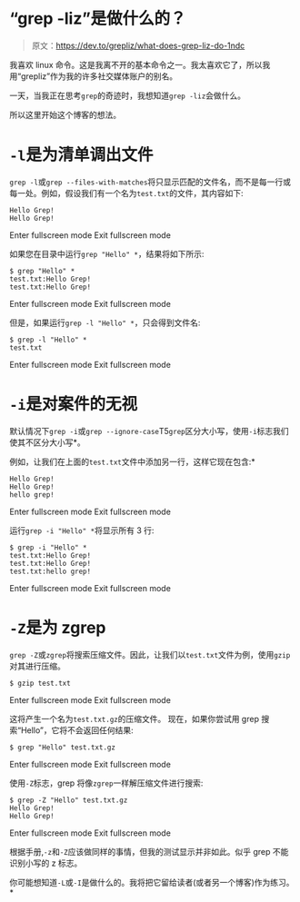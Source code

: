 # “grep -liz”是做什么的？

> 原文：<https://dev.to/grepliz/what-does-grep-liz-do-1ndc>

我喜欢 linux 命令。这是我离不开的基本命令之一。我太喜欢它了，所以我用“grepliz”作为我的许多社交媒体账户的别名。

一天，当我正在思考`grep`的奇迹时，我想知道`grep -liz`会做什么。

所以这里开始这个博客的想法。

# `-l`是为清单调出文件

`grep -l`或`grep --files-with-matches`将只显示匹配的文件名，而不是每一行或每一处。例如，假设我们有一个名为`test.txt`的文件，其内容如下:

```
Hello Grep!
Hello Grep! 
```

Enter fullscreen mode Exit fullscreen mode

如果您在目录中运行`grep "Hello" *`，结果将如下所示:

```
$ grep "Hello" *
test.txt:Hello Grep!
test.txt:Hello Grep! 
```

Enter fullscreen mode Exit fullscreen mode

但是，如果运行`grep -l "Hello" *`，只会得到文件名:

```
$ grep -l "Hello" *
test.txt 
```

Enter fullscreen mode Exit fullscreen mode

# `-i`是对案件的无视

默认情况下`grep -i`或`grep --ignore-case`T5`grep`区分大小写，使用`-i`标志我们使其不区分大小写*。

例如，让我们在上面的`test.txt`文件中添加另一行，这样它现在包含:* 

```
Hello Grep!
Hello Grep!
hello grep! 
```

Enter fullscreen mode Exit fullscreen mode

运行`grep -i "Hello" *`将显示所有 3 行:

```
$ grep -i "Hello" *
test.txt:Hello Grep!
test.txt:Hello Grep!
test.txt:hello grep! 
```

Enter fullscreen mode Exit fullscreen mode

# `-Z`是为 zgrep

`grep -Z`或`zgrep`将搜索压缩文件。因此，让我们以`test.txt`文件为例，使用`gzip`对其进行压缩。

```
$ gzip test.txt 
```

Enter fullscreen mode Exit fullscreen mode

这将产生一个名为`test.txt.gz`的压缩文件。
现在，如果你尝试用 grep 搜索“Hello”，它将不会返回任何结果:

```
$ grep "Hello" test.txt.gz 
```

Enter fullscreen mode Exit fullscreen mode

使用`-Z`标志，grep 将像`zgrep`一样解压缩文件进行搜索:

```
$ grep -Z "Hello" test.txt.gz
Hello Grep!
Hello Grep! 
```

Enter fullscreen mode Exit fullscreen mode

根据手册,`-z`和`-Z`应该做同样的事情，但我的测试显示并非如此。似乎 grep 不能识别小写的 z 标志。

你可能想知道`-L`或`-I`是做什么的。我将把它留给读者(或者另一个博客)作为练习。*